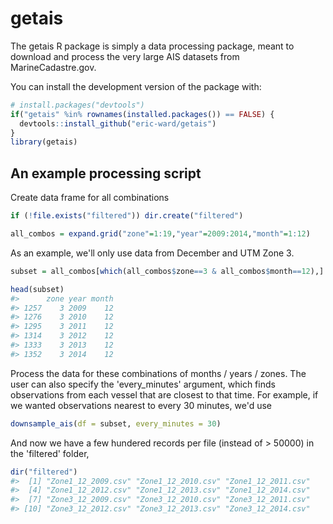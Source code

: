 <!-- README.md is generated from README.Rmd. Please edit that file -->
getais
======

The getais R package is simply a data processing package, meant to download and process the very large AIS datasets from MarineCadastre.gov.

You can install the development version of the package with:

``` r
# install.packages("devtools")
if("getais" %in% rownames(installed.packages()) == FALSE) {
  devtools::install_github("eric-ward/getais")
}
library(getais)
```

An example processing script
----------------------------

Create data frame for all combinations

``` r
if (!file.exists("filtered")) dir.create("filtered")

all_combos = expand.grid("zone"=1:19,"year"=2009:2014,"month"=1:12)
```

As an example, we'll only use data from December and UTM Zone 3.

``` r
subset = all_combos[which(all_combos$zone==3 & all_combos$month==12),]

head(subset)
#>      zone year month
#> 1257    3 2009    12
#> 1276    3 2010    12
#> 1295    3 2011    12
#> 1314    3 2012    12
#> 1333    3 2013    12
#> 1352    3 2014    12
```

Process the data for these combinations of months / years / zones. The user can also specify the 'every\_minutes' argument, which finds observations from each vessel that are closest to that time. For example, if we wanted observations nearest to every 30 minutes, we'd use

``` r
downsample_ais(df = subset, every_minutes = 30)
```

And now we have a few hundered records per file (instead of &gt; 50000) in the 'filtered' folder,

``` r
dir("filtered")
#>  [1] "Zone1_12_2009.csv" "Zone1_12_2010.csv" "Zone1_12_2011.csv"
#>  [4] "Zone1_12_2012.csv" "Zone1_12_2013.csv" "Zone1_12_2014.csv"
#>  [7] "Zone3_12_2009.csv" "Zone3_12_2010.csv" "Zone3_12_2011.csv"
#> [10] "Zone3_12_2012.csv" "Zone3_12_2013.csv" "Zone3_12_2014.csv"
```
